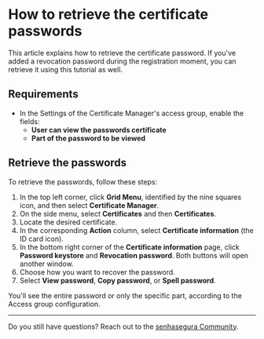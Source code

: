 # How to retrieve the certificate passwords

This article explains how to retrieve the certificate password. If you've added a revocation password during the registration moment, you can retrieve it using this tutorial as well.

## Requirements

- In the Settings of the Certificate Manager's access group, enable the fields:
  - **User can view the passwords certificate**
  - **Part of the password to be viewed**

## Retrieve the passwords

To retrieve the passwords, follow these steps:

1. In the top left corner, click **Grid Menu**, identified by the nine squares icon, and then select **Certificate Manager**.
2. On the side menu, select **Certificates** and then **Certificates**.
3. Locate the desired certificate.
4. In the corresponding **Action** column, select **Certificate information** (the ID card icon).
5. In the bottom right corner of the **Certificate information** page, click **Password keystore** and **Revocation password**. Both buttons will open another window.
6. Choose how you want to recover the password.
7. Select **View password**, **Copy password**, or **Spell password**.

You'll see the entire password or only the specific part, according to the Access group configuration.

---

Do you still have questions? Reach out to the [senhasegura Community](https://community.senhasegura.io/).
